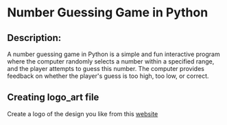 # **Number Guessing Game in Python**

## **Description**:
A number guessing game in Python is a simple and fun interactive program where the computer randomly selects a number within a specified range, and the player attempts to guess this number. The computer provides feedback on whether the player's guess is too high, too low, or correct.

## Creating logo_art file

Create a logo of the design you like from this [website](https://patorjk.com/software/taag/#p=display&f=Graffiti&t=Type%20Something%20)
